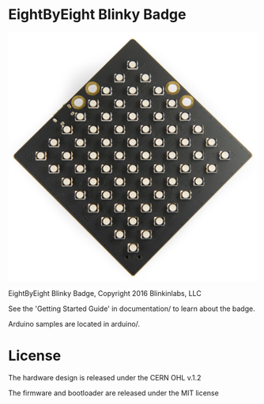 # EightByEight Blinky Badge
![image](https://github.com/Blinkinlabs/EightByEight/raw/master/documentation/blinky.jpg)

EightByEight Blinky Badge, Copyright 2016 Blinkinlabs, LLC

See the 'Getting Started Guide' in documentation/ to learn about the badge.

Arduino samples are located in arduino/.

# License

The hardware design is released under the CERN OHL v.1.2

The firmware and bootloader are released under the MIT license
